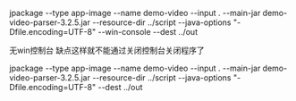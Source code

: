 jpackage --type app-image --name demo-video --input . --main-jar demo-video-parser-3.2.5.jar  --resource-dir ../script   --java-options "-Dfile.encoding=UTF-8" --win-console --dest ../out

无win控制台 缺点这样就不能通过关闭控制台关闭程序了

jpackage --type app-image --name demo-video --input . --main-jar demo-video-parser-3.2.5.jar  --resource-dir ../script   --java-options "-Dfile.encoding=UTF-8"  --dest ../out